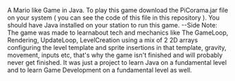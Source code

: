 A Mario like Game in Java.
To play this game download the PiCorama.jar file on your system ( you can see the code of this file in this repository ).
You should have Java installed on your station to run this game.
--Side Note: The game was made to learnabout tech and mechanics like The GameLoop, Rendering, UpdateLoop, LevelCreation using a mix of 2 2D arrays configuring the level template and sprite insertions in that template, gravity, movement, inputs etc, that's why the game isn't finished and will probably never get finished. It was just a project to learn Java on a fundamental level and to learn Game Development on a fundamental level as well.
